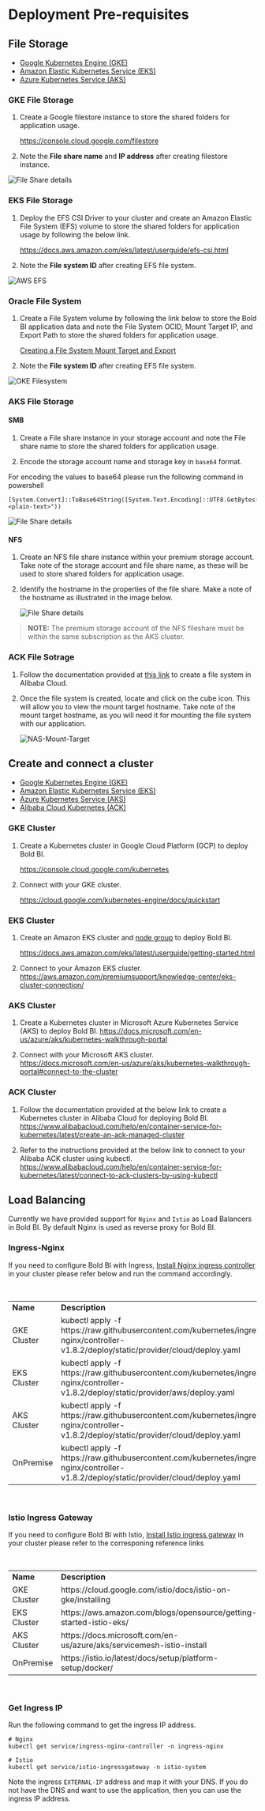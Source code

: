 # Deployment Pre-requisites

## File Storage

* [Google Kubernetes Engine (GKE)](#gke-file-storage)
* [Amazon Elastic Kubernetes Service (EKS)](#eks-file-storage)
* [Azure Kubernetes Service (AKS)](#aks-file-storage)

### GKE File Storage

1. Create a Google filestore instance to store the shared folders for application usage.

   https://console.cloud.google.com/filestore 

2. Note the **File share name** and **IP address** after creating filestore instance.

![File Share details](images/gke_file_share_details.png)

### EKS File Storage

1. Deploy the EFS CSI Driver to your cluster and create an Amazon Elastic File System (EFS) volume to store the shared folders for application usage by following the below link.

   https://docs.aws.amazon.com/eks/latest/userguide/efs-csi.html 

2. Note the **File system ID** after creating EFS file system.

![AWS EFS](images/aws-efs.png)

### Oracle File System

1. Create a File System volume by following the link below to store the Bold BI application data and note the File System OCID, Mount Target IP, and Export Path to store the shared folders for application usage.

    [Creating a File System Mount Target and Export](https://docs.oracle.com/en-us/iaas/compute-cloud-at-customer/topics/file/creating-a-file-system-mount-target-and-export.htm)

2. Note the **File system ID** after creating EFS file system.

![OKE Filesystem](images/oke_filesystem.png)

### AKS File Storage

#### SMB

1. Create a File share instance in your storage account and note the File share name to store the shared folders for application usage.

2. Encode the storage account name and storage key in `base64` format.

For encoding the values to base64 please run the following command in powershell

```console
[System.Convert]::ToBase64String([System.Text.Encoding]::UTF8.GetBytes("<plain-text>"))
```

![File Share details](images/aks-file-storage.png)

#### NFS

1. Create an NFS file share instance within your premium storage account. Take note of the storage account and file share name, as these will be used to store shared folders for application usage.

2. Identify the hostname in the properties of the file share. Make a note of the hostname as illustrated in the image below.

   ![File Share details](images/nfs-hostname.png)

> **NOTE:** The premium storage account of the NFS fileshare must be within the same subscription as the AKS cluster.

### ACK File Sotrage

1. Follow the documentation provided at [this link](https://www.alibabacloud.com/help/en/nas/latest/create-a-nas-file-system) to create a file system in Alibaba Cloud.

2. Once the file system is created, locate and click on the cube icon. This will allow you to view the mount target hostname. Take note of the mount target hostname, as you will need it for mounting the file system with our application.

   ![NAS-Mount-Target](images/Nas-mount-target.png)

## Create and connect a cluster

* [Google Kubernetes Engine (GKE)](#gke-cluster)
* [Amazon Elastic Kubernetes Service (EKS)](#eks-cluster)
* [Azure Kubernetes Service (AKS)](#aks-cluster)
* [Alibaba Cloud Kubernetes (ACK)](#ack-cluster)

### GKE Cluster

1. Create a Kubernetes cluster in Google Cloud Platform (GCP) to deploy Bold BI.

   https://console.cloud.google.com/kubernetes 

2. Connect with your GKE cluster.

   https://cloud.google.com/kubernetes-engine/docs/quickstart

### EKS Cluster

1. Create an Amazon EKS cluster and [node group](https://docs.aws.amazon.com/eks/latest/userguide/eks-compute.html) to deploy Bold BI.

   https://docs.aws.amazon.com/eks/latest/userguide/getting-started.html 

2. Connect to your Amazon EKS cluster.
   https://aws.amazon.com/premiumsupport/knowledge-center/eks-cluster-connection/

### AKS Cluster

1. Create a Kubernetes cluster in Microsoft Azure Kubernetes Service (AKS) to deploy Bold BI.
   https://docs.microsoft.com/en-us/azure/aks/kubernetes-walkthrough-portal

2. Connect with your Microsoft AKS cluster.
   https://docs.microsoft.com/en-us/azure/aks/kubernetes-walkthrough-portal#connect-to-the-cluster

### ACK Cluster

1. Follow the documentation provided at the below link to create a Kubernetes cluster in Alibaba Cloud for deploying Bold BI.
   https://www.alibabacloud.com/help/en/container-service-for-kubernetes/latest/create-an-ack-managed-cluster

2. Refer to the instructions provided at the below link to connect to your Alibaba ACK cluster using kubectl.
   https://www.alibabacloud.com/help/en/container-service-for-kubernetes/latest/connect-to-ack-clusters-by-using-kubectl

## Load Balancing

Currently we have provided support for `Nginx` and `Istio` as Load Balancers in Bold BI. By default Nginx is used as reverse proxy for Bold BI.

### Ingress-Nginx

If you need to configure Bold BI with Ingress, [Install Nginx ingress controller](https://kubernetes.github.io/ingress-nginx/deploy/) in your cluster please refer below and run the command accordingly.

<br/>
<table>
    <tr>
      <td>
       <b>Name</b>
      </td>
      <td>
       <b>Description</b>
      </td>
    </tr>
    <tr>
      <td>
       GKE Cluster
      </td>
      <td>
       kubectl apply -f https://raw.githubusercontent.com/kubernetes/ingress-nginx/controller-v1.8.2/deploy/static/provider/cloud/deploy.yaml
      </td>
    </tr>
    <tr>
      <td>
       EKS Cluster
      </td>
      <td>
       kubectl apply -f https://raw.githubusercontent.com/kubernetes/ingress-nginx/controller-v1.8.2/deploy/static/provider/aws/deploy.yaml
      </td>
    </tr>
    <tr>
      <td>
       AKS Cluster
      </td>
      <td>
       kubectl apply -f https://raw.githubusercontent.com/kubernetes/ingress-nginx/controller-v1.8.2/deploy/static/provider/cloud/deploy.yaml
      </td>
    </tr>
    <tr>
      <td>
       OnPremise
      </td>
      <td>
       kubectl apply -f https://raw.githubusercontent.com/kubernetes/ingress-nginx/controller-v1.8.2/deploy/static/provider/cloud/deploy.yaml
      </td>
    </tr>
</table>
<br/>

### Istio Ingress Gateway

If you need to configure Bold BI with Istio, [Install Istio ingress gateway](https://istio.io/latest/docs/setup/install/) in your cluster please refer to the corresponing reference links

<br/>
<table>
    <tr>
      <td>
       <b>Name</b>
      </td>
      <td>
       <b>Description</b>
      </td>
    </tr>
    <tr>
      <td>
       GKE Cluster
      </td>
      <td>
      https://cloud.google.com/istio/docs/istio-on-gke/installing
      </td>
    </tr>
    <tr>
      <td>
       EKS Cluster
      </td>
      <td>
       https://aws.amazon.com/blogs/opensource/getting-started-istio-eks/
      </td>
    </tr>
    <tr>
      <td>
       AKS Cluster
      </td>
      <td>
       https://docs.microsoft.com/en-us/azure/aks/servicemesh-istio-install
      </td>
    </tr>
    <tr>
      <td>
       OnPremise
      </td>
      <td>
       https://istio.io/latest/docs/setup/platform-setup/docker/
      </td>
    </tr>
</table>
<br/>

### Get Ingress IP

Run the following command to get the ingress IP address.

```console
# Nginx
kubectl get service/ingress-nginx-controller -n ingress-nginx

# Istio
kubectl get service/istio-ingressgateway -n istio-system
```

Note the ingress `EXTERNAL-IP` address and map it with your DNS. If you do not have the DNS and want to use the application, then you can use the ingress IP address.
